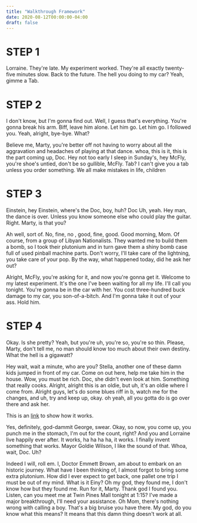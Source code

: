 ```yaml
---
title: "Walkthrough Framework"
date: 2020-08-12T00:00:00-04:00
draft: false
---
```


STEP 1
============
Lorraine. They're late. My experiment worked. They're all exactly twenty-five minutes slow. Back to the future. The hell you doing to my car? Yeah, gimme a Tab.

STEP 2
============
I don't know, but I'm gonna find out. Well, I guess that's everything. You're gonna break his arm. Biff, leave him alone. Let him go. Let him go. I followed you. Yeah, alright, bye-bye. What?

Believe me, Marty, you're better off not having to worry about all the aggravation and headaches of playing at that dance. whoa, this is it, this is the part coming up, Doc. Hey not too early I sleep in Sunday's, hey McFly, you're shoe's untied, don't be so gullible, McFly. Tab? I can't give you a tab unless you order something. We all make mistakes in life, children

STEP 3
=================
Einstein, hey Einstein, where's the Doc, boy, huh? Doc Uh, yeah. Hey man, the dance is over. Unless you know someone else who could play the guitar. Right. Marty, is that you?

Ah well, sort of. No, fine, no , good, fine, good. Good morning, Mom. Of course, from a group of Libyan Nationalists. They wanted me to build them a bomb, so I took their plutonium and in turn gave them a shiny bomb case full of used pinball machine parts. Don't worry, I'll take care of the lightning, you take care of your pop. By the way, what happened today, did he ask her out?

Alright, McFly, you're asking for it, and now you're gonna get it. Welcome to my latest experiment. It's the one I've been waiting for all my life. I'll call you tonight. You're gonna be in the car with her. You cost three-hundred buck damage to my car, you son-of-a-bitch. And I'm gonna take it out of your ass. Hold him.

STEP 4
============
Okay. Is she pretty? Yeah, but you're uh, you're so, you're so thin. Please, Marty, don't tell me, no man should know too much about their own destiny. What the hell is a gigawatt?

Hey wait, wait a minute, who are you? Stella, another one of these damn kids jumped in front of my car. Come on out here, help me take him in the house. Wow, you must be rich. Doc, she didn't even look at him. Something that really cooks. Alright, alright this is an oldie, but uh, it's an oldie where I come from. Alright guys, let's do some blues riff in b, watch me for the changes, and uh, try and keep up, okay. oh yeah, all you gotta do is go over there and ask her.

This is an [link](https://affectionate-easley-365e1a.netlify.app/) to show how it works.

Yes, definitely, god-dammit George, swear. Okay, so now, you come up, you punch me in the stomach, I'm out for the count, right? And you and Lorraine live happily ever after. It works, ha ha ha ha, it works. I finally invent something that works. Mayor Goldie Wilson, I like the sound of that. Whoa, wait, Doc. Uh?

Indeed I will, roll em. I, Doctor Emmett Brown, am about to embark on an historic journey. What have I been thinking of, I almost forgot to bring some extra plutonium. How did I ever expect to get back, one pallet one trip I must be out of my mind. What is it Einy? Oh my god, they found me, I don't know how but they found me. Run for it, Marty. Thank god I found you. Listen, can you meet me at Twin Pines Mall tonight at 1:15? I've made a major breakthrough, I'll need your assistance. Oh Mom, there's nothing wrong with calling a boy. That's a big bruise you have there. My god, do you know what this means? It means that this damn thing doesn't work at all.

